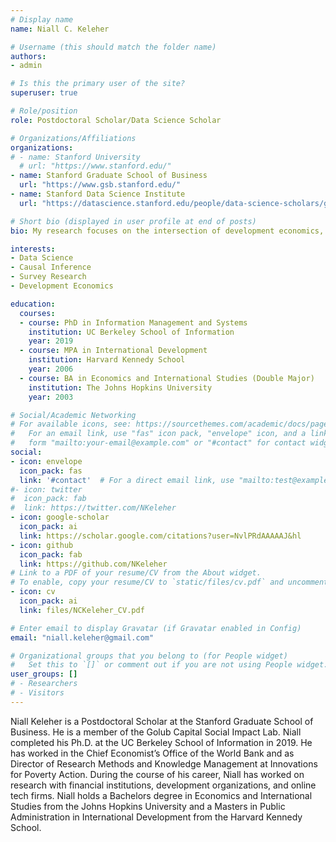 ```yaml
---
# Display name
name: Niall C. Keleher

# Username (this should match the folder name)
authors:
- admin

# Is this the primary user of the site?
superuser: true

# Role/position
role: Postdoctoral Scholar/Data Science Scholar

# Organizations/Affiliations
organizations:
# - name: Stanford University
  # url: "https://www.stanford.edu/"
- name: Stanford Graduate School of Business
  url: "https://www.gsb.stanford.edu/"
- name: Stanford Data Science Institute
  url: "https://datascience.stanford.edu/people/data-science-scholars/grid"

# Short bio (displayed in user profile at end of posts)
bio: My research focuses on the intersection of development economics, social network analysis, and the use of new methods of data collection in these, as well as other, domains. I have 10 years of experience conducting randomized evaluations and primary data collection in developing countries.

interests:
- Data Science
- Causal Inference
- Survey Research
- Development Economics

education:
  courses:
  - course: PhD in Information Management and Systems
    institution: UC Berkeley School of Information
    year: 2019
  - course: MPA in International Development
    institution: Harvard Kennedy School
    year: 2006
  - course: BA in Economics and International Studies (Double Major)
    institution: The Johns Hopkins University
    year: 2003

# Social/Academic Networking
# For available icons, see: https://sourcethemes.com/academic/docs/page-builder/#icons
#   For an email link, use "fas" icon pack, "envelope" icon, and a link in the
#   form "mailto:your-email@example.com" or "#contact" for contact widget.
social:
- icon: envelope
  icon_pack: fas
  link: '#contact'  # For a direct email link, use "mailto:test@example.org".
#- icon: twitter
#  icon_pack: fab
#  link: https://twitter.com/NKeleher
- icon: google-scholar
  icon_pack: ai
  link: https://scholar.google.com/citations?user=NvlPRdAAAAAJ&hl
- icon: github
  icon_pack: fab
  link: https://github.com/NKeleher
# Link to a PDF of your resume/CV from the About widget.
# To enable, copy your resume/CV to `static/files/cv.pdf` and uncomment the lines below.
- icon: cv
  icon_pack: ai
  link: files/NCKeleher_CV.pdf

# Enter email to display Gravatar (if Gravatar enabled in Config)
email: "niall.keleher@gmail.com"

# Organizational groups that you belong to (for People widget)
#   Set this to `[]` or comment out if you are not using People widget.
user_groups: []
# - Researchers
# - Visitors
---
```


Niall Keleher is a Postdoctoral Scholar at the Stanford Graduate School of Business. He is a member of the Golub Capital Social Impact Lab. Niall completed his Ph.D. at the UC Berkeley School of Information in 2019. He has worked in the Chief Economist’s Office of the World Bank and as Director of Research Methods and Knowledge Management at Innovations for Poverty Action. During the course of his career, Niall has worked on research with financial institutions, development organizations, and online tech firms. Niall holds a Bachelors degree in Economics and International Studies from the Johns Hopkins University and a Masters in Public Administration in International Development from the Harvard Kennedy School.
